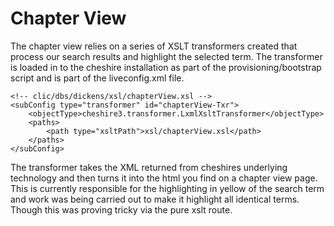 Chapter View
============

The chapter view relies on a series of XSLT transformers created that process our search results and highlight the selected term. The transformer is loaded in to the cheshire installation as part of the provisioning/bootstrap script and is part of the liveconfig.xml file.

```
<!-- clic/dbs/dickens/xsl/chapterView.xsl -->
<subConfig type="transformer" id="chapterView-Txr">
    <objectType>cheshire3.transformer.LxmlXsltTransformer</objectType>
    <paths>
        <path type="xsltPath">xsl/chapterView.xsl</path>
    </paths>
</subConfig>
```

The transformer takes the XML returned from cheshires underlying technology and then turns it into the html you find on a chapter view page. This is currently responsible for the highlighting in yellow of the search term and work was being carried out to make it highlight all identical terms. Though this was proving tricky via the pure xslt route.
